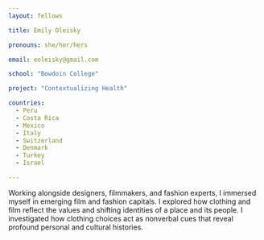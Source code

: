 ```yaml
---
layout: fellows

title: Emily Oleisky

pronouns: she/her/hers

email: eoleisky@gmail.com

school: "Bowdoin College"

project: "Contextualizing Health"

countries:
  - Peru
  - Costa Rica
  - Mexico
  - Italy
  - Switzerland
  - Denmark
  - Turkey
  - Israel

---
```


Working alongside designers, filmmakers, and fashion experts, I immersed myself in emerging film and fashion capitals. I explored how clothing and film reflect the values and shifting identities of a place and its people. I investigated how clothing choices act as nonverbal cues that reveal profound personal and cultural histories.
